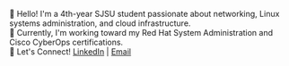 👋 Hello! I'm a 4th-year SJSU student passionate about networking, Linux systems administration, and cloud infrastructure.  
🚀 Currently, I'm working toward my Red Hat System Administration and Cisco CyberOps certifications.  
💬 Let's Connect! [LinkedIn](http://linkedin.com/in/jessica-nguyen-it) | [Email](jessica.nguyen.it@gmail.com)
